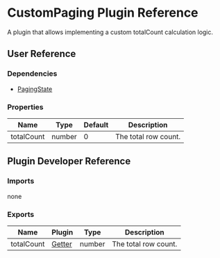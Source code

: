 # CustomPaging Plugin Reference

A plugin that allows implementing a custom totalCount calculation logic.

## User Reference

### Dependencies

- [PagingState](paging-state.md)

### Properties

Name | Type | Default | Description
-----|------|---------|------------
totalCount | number | 0 | The total row count.

## Plugin Developer Reference

### Imports

none

### Exports

Name | Plugin | Type | Description
-----|--------|------|------------
totalCount | [Getter](../../../dx-react-core/docs/reference/getter.md) | number | The total row count.
